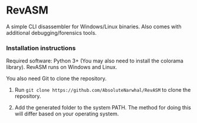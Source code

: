 # RevASM

A simple CLI disassembler for Windows/Linux binaries. Also comes with additional debugging/forensics tools.

### Installation instructions

Required software: Python 3+ (You may also need to install the colorama library). RevASM runs on Windows and Linux.

You also need Git to clone the repository.

1. Run `git clone https://github.com/AbsoluteNarwhal/RevASM` to clone the repository.

2. Add the generated folder to the system PATH. The method for doing this will differ based on your operating system.